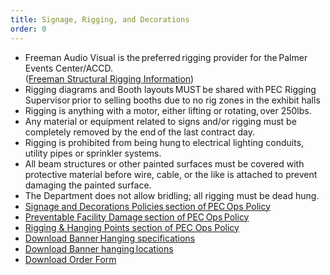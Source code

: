 ```yaml
---
title: Signage, Rigging, and Decorations
order: 0
---
```


- Freeman Audio Visual is the preferred rigging provider for the Palmer Events Center/ACCD.  
([Freeman Structural Rigging Information](https://s3.amazonaws.com/assets.palmereventscenter.com/2021/rigging/Freeman+Event+Technology+ACCD+Structural+Rigging+Information+2021.pdf))
- Rigging diagrams and Booth layouts MUST be shared with PEC Rigging Supervisor prior to selling booths due to no rig zones in the exhibit halls
- Rigging is anything with a motor, either lifting or rotating, over 250lbs.
- Any material or equipment related to signs and/or rigging must be completely removed by the end of the last contract day.
- Rigging is prohibited from being hung to electrical lighting conduits, utility pipes or sprinkler systems.
- All beam structures or other painted surfaces must be covered with protective material before wire, cable, or the like is attached to prevent damaging the painted surface.
- The Department does not allow bridling; all rigging must be dead hung.
- [Signage and Decorations Policies section of PEC Ops Policy](https://ops.palmereventscenter.com/signage_and_decorations)
- [Preventable Facility Damage section of PEC Ops Policy](https://ops.palmereventscenter.com/preventable_facility_damage)
- [Rigging & Hanging Points section of PEC Ops Policy](https://ops.palmereventscenter.com/rigging_and_hanging)
- [Download Banner Hanging specifications](https://s3.amazonaws.com/assets.palmereventscenter.com/2021/PEC_BannerDimensions+2019-fnl.pdf)
- [Download Banner hanging locations](https://s3.amazonaws.com/assets.palmereventscenter.com/2021/pec-level-one-canopy-columns-fnl.pdf)
- [Download Order Form](https://s3.amazonaws.com/assets.palmereventscenter.com/2021/rigging/Freeman+Event+Technology+ACCD+Production+Rigging+Order+Form+2021.pdf)

